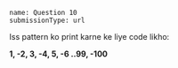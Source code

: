 ```ngMeta
name: Question 10
submissionType: url
```

Iss pattern ko print karne ke liye
code likho:

**1, -2, 3, -4, 5, -6 ..99, -100**